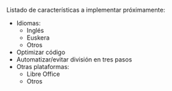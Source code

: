 Listado de características a implementar próximamente:
  - Idiomas:
    - Inglés
    - Euskera
    - Otros
  - Optimizar código
  - Automatizar/evitar división en tres pasos
  - Otras plataformas:
    - Libre Office
    - Otros
